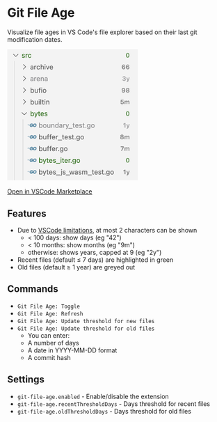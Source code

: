 # Git File Age

Visualize file ages in VS Code's file explorer based on their last git modification dates.

<img src="docs/image.png" style="margin: auto; max-width: 300px;" />

[Open in VSCode Marketplace](https://marketplace.visualstudio.com/items?itemName=yifeiyin.git-file-age)

## Features

* Due to [VSCode limitations](https://github.com/microsoft/vscode/blob/main/src/vs/workbench/api/common/extHostTypes.ts#L3788C1-L3794C5), at most 2 characters can be shown
  * < 100 days: show days (eg "42")
  * < 10 months: show months (eg "9m")
  * otherwise: shows years, capped at 9 (eg "2y")
* Recent files (default ≤ 7 days) are highlighted in green
* Old files (default ≥ 1 year) are greyed out

## Commands

* `Git File Age: Toggle`
* `Git File Age: Refresh`
* `Git File Age: Update threshold for new files`
* `Git File Age: Update threshold for old files`
  * You can enter:
  * A number of days
  * A date in YYYY-MM-DD format
  * A commit hash

## Settings

* `git-file-age.enabled` - Enable/disable the extension
* `git-file-age.recentThresholdDays` - Days threshold for recent files
* `git-file-age.oldThresholdDays` - Days threshold for old files
